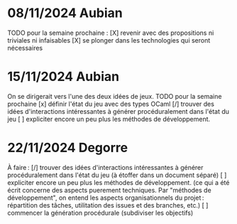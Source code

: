 # 08/11/2024 Aubian

TODO pour la semaine prochaine :
[X] revenir avec des propositions ni triviales ni infaisables
[X] se plonger dans les technologies qui seront nécessaires

# 15/11/2024 Aubian

On se dirigerait vers l'une des deux idées de jeux.
TODO pour la semaine prochaine
[x] définir l'état du jeu avec des types OCaml
[/] trouver des idées d'interactions intéressantes à générer procéduralement dans l'état du jeu
[ ] expliciter encore un peu plus les méthodes de développement.

# 22/11/2024 Degorre

À faire :
[/] trouver des idées d'interactions intéressantes à générer procéduralement dans l'état du jeu (à étoffer dans un document séparé)
[ ] expliciter encore un peu plus les méthodes de développement. (ce qui a été écrit concerne des aspects puerement techniques. Par "méthodes de développement", on entend les aspects organisationnels du projet : répartition des tâches, utilitation des issues et des branches, etc.)
[ ] commencer la génération procédurale (subdiviser les objectifs)